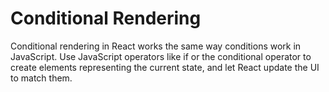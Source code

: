 # Conditional Rendering

Conditional rendering in React works the same way conditions work in JavaScript. Use JavaScript operators like if or the conditional operator to create elements representing the current state, and let React update the UI to match them.
